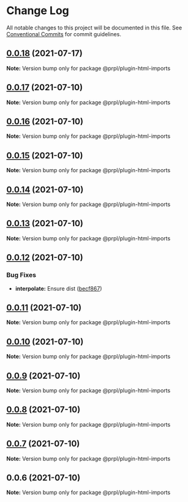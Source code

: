 # Change Log

All notable changes to this project will be documented in this file.
See [Conventional Commits](https://conventionalcommits.org) for commit guidelines.

## [0.0.18](https://github.com/tyhopp/prpl/compare/@prpl/plugin-html-imports@0.0.17...@prpl/plugin-html-imports@0.0.18) (2021-07-17)

**Note:** Version bump only for package @prpl/plugin-html-imports





## [0.0.17](https://github.com/tyhopp/prpl/compare/@prpl/plugin-html-imports@0.0.16...@prpl/plugin-html-imports@0.0.17) (2021-07-10)

**Note:** Version bump only for package @prpl/plugin-html-imports





## [0.0.16](https://github.com/tyhopp/prpl/compare/@prpl/plugin-html-imports@0.0.15...@prpl/plugin-html-imports@0.0.16) (2021-07-10)

**Note:** Version bump only for package @prpl/plugin-html-imports





## [0.0.15](https://github.com/tyhopp/prpl/compare/@prpl/plugin-html-imports@0.0.14...@prpl/plugin-html-imports@0.0.15) (2021-07-10)

**Note:** Version bump only for package @prpl/plugin-html-imports





## [0.0.14](https://github.com/tyhopp/prpl/compare/@prpl/plugin-html-imports@0.0.13...@prpl/plugin-html-imports@0.0.14) (2021-07-10)

**Note:** Version bump only for package @prpl/plugin-html-imports





## [0.0.13](https://github.com/tyhopp/prpl/compare/@prpl/plugin-html-imports@0.0.12...@prpl/plugin-html-imports@0.0.13) (2021-07-10)

**Note:** Version bump only for package @prpl/plugin-html-imports





## [0.0.12](https://github.com/tyhopp/prpl/compare/@prpl/plugin-html-imports@0.0.11...@prpl/plugin-html-imports@0.0.12) (2021-07-10)


### Bug Fixes

* **interpolate:** Ensure dist ([becf867](https://github.com/tyhopp/prpl/commit/becf86773572f761d7a1f1393e4a625945c287dc))





## [0.0.11](https://github.com/tyhopp/prpl/compare/@prpl/plugin-html-imports@0.0.10...@prpl/plugin-html-imports@0.0.11) (2021-07-10)

**Note:** Version bump only for package @prpl/plugin-html-imports





## [0.0.10](https://github.com/tyhopp/prpl/compare/@prpl/plugin-html-imports@0.0.9...@prpl/plugin-html-imports@0.0.10) (2021-07-10)

**Note:** Version bump only for package @prpl/plugin-html-imports





## [0.0.9](https://github.com/tyhopp/prpl/compare/@prpl/plugin-html-imports@0.0.8...@prpl/plugin-html-imports@0.0.9) (2021-07-10)

**Note:** Version bump only for package @prpl/plugin-html-imports





## [0.0.8](https://github.com/tyhopp/prpl/compare/@prpl/plugin-html-imports@0.0.7...@prpl/plugin-html-imports@0.0.8) (2021-07-10)

**Note:** Version bump only for package @prpl/plugin-html-imports





## [0.0.7](https://github.com/tyhopp/prpl/compare/@prpl/plugin-html-imports@0.0.6...@prpl/plugin-html-imports@0.0.7) (2021-07-10)

**Note:** Version bump only for package @prpl/plugin-html-imports





## 0.0.6 (2021-07-10)

**Note:** Version bump only for package @prpl/plugin-html-imports
